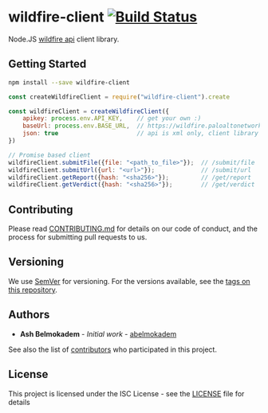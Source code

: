 # wildfire-client [![Build Status](https://travis-ci.org/abelmokadem/wildfire-client.svg?branch=master)](https://travis-ci.org/abelmokadem/wildfire-client)

Node.JS 
[wildfire api](https://www.paloaltonetworks.com/documentation/71/wildfire/wf_api/get-started-with-the-wildfire-api) 
client library.

## Getting Started

```bash
npm install --save wildfire-client
```

```javascript
const createWildfireClient = require("wildfire-client").create

const wildfireClient = createWildfireClient({
    apikey: process.env.API_KEY,    // get your own :)
    baseUrl: process.env.BASE_URL,  // https://wildfire.paloaltonetworks.com/publicapi/
    json: true                      // api is xml only, client library converts the xml to json using xml2js
})

// Promise based client
wildfireClient.submitFile({file: "<path_to_file>"});  // /submit/file
wildfireClient.submitUrl({url: "<url>"});             // /submit/url
wildfireClient.getReport({hash: "<sha256>"});         // /get/report
wildfireClient.getVerdict({hash: "<sha256>"});        // /get/verdict
```

## Contributing

Please read [CONTRIBUTING.md](CONTRIBUTING.md) for details on our code of conduct, and the process for submitting pull requests to us.

## Versioning

We use [SemVer](http://semver.org/) for versioning. For the versions available, see the [tags on this repository](https://github.com/abelmokadem/wildfire-client/tags). 

## Authors

* **Ash Belmokadem** - *Initial work* - [abelmokadem](https://github.com/abelmokadem)

See also the list of [contributors](https://github.com/abelmokadem/wildfire/contributors) who participated in this project.

## License

This project is licensed under the ISC License - see the [LICENSE](LICENSE) file for details

